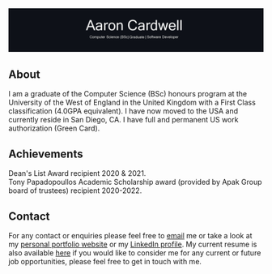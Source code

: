 <img src="https://github.com/AaronEC/AaronEC/blob/main/images/Banner.jpg?raw=true" alt="Banner">

<h2>About</h2>
<p>I am a graduate of the Computer Science (BSc) honours program at the University of the West of England in the United Kingdom with a First Class classification (4.0GPA equivalent). I have now moved to the USA and currently reside in San Diego, CA. I have full and permanent US work authorization (Green Card).</p>

<h2>Achievements</h2>
<p>Dean's List Award recipient 2020 & 2021. <br>
Tony Papadopoullos Academic Scholarship award (provided by Apak Group board of trustees) recipient 2020-2022.</p>

<h2>Contact</h2>
<p>For any contact or enquiries please feel free to <a href="mailto:aaron_cardwell@hotmail.com">email</a> me or take a look at my <a href="https://aaroncardwell.dev/">personal portfolio website</a> or my <a href="https://www.linkedin.com/in/aaronecardwell/">LinkedIn profile</a>. My current resume is also available <a href="https://drive.google.com/file/d/1s4-vNzAj0pUm-Me1nRIrlxc0wpPKEh0W/view?usp=sharing">here</a> if you would like to consider me for any current or future job opportunities, please feel free to get in touch with me.
